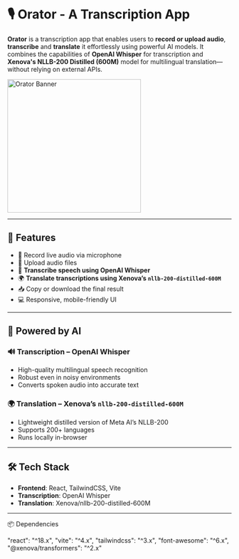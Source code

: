 # 🎙️ Orator - A Transcription App  


**Orator** is a transcription app that enables users to **record or upload audio**, **transcribe** and **translate** it effortlessly using powerful AI models. It combines the capabilities of **OpenAI Whisper** for transcription and **Xenova's NLLB-200 Distilled (600M)** model for multilingual translation—without relying on external APIs.


<img src="./src/asset/voice2.gif" alt="Orator Banner" width="300"/>

---

## 🚀 Features

- 🎤 Record live audio via microphone
- 📁 Upload audio files
- 🧠 **Transcribe speech using OpenAI Whisper**
- 🌍 **Translate transcriptions using Xenova’s `nllb-200-distilled-600M`**
- 📥 Copy or download the final result
- 💻 Responsive, mobile-friendly UI

---

## 🧠 Powered by AI

### 🔊 Transcription – OpenAI Whisper
- High-quality multilingual speech recognition
- Robust even in noisy environments
- Converts spoken audio into accurate text

### 🌍 Translation – Xenova’s `nllb-200-distilled-600M`
- Lightweight distilled version of Meta AI’s NLLB-200
- Supports 200+ languages
- Runs locally in-browser

---

## 🛠️ Tech Stack

- **Frontend**: React, TailwindCSS, Vite
- **Transcription**: OpenAI Whisper
- **Translation**: Xenova/nllb-200-distilled-600M

---

📦 Dependencies

"react": "^18.x",
"vite": "^4.x",
"tailwindcss": "^3.x",
"font-awesome": "^6.x",
"@xenova/transformers": "^2.x"





